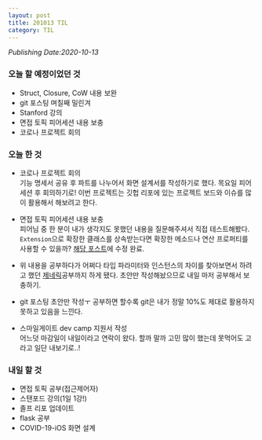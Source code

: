 ```yaml
---
layout: post
title: 201013 TIL
category: TIL
---
```

*Publishing Date:2020-10-13*

### 오늘 할 예정이었던 것
* Struct, Closure, CoW 내용 보완
* git 포스팅 며칠째 밀린겨
* Stanford 강의
* 면접 토픽 피어세션 내용 보충
* 코로나 프로젝트 회의

### 오늘 한 것
* 코로나 프로젝트 회의  
기능 명세서 공유 후 파트를 나누어서 화면 설계서를 작성하기로 했다. 목요일 피어세션 후 회의하기로! 이번 프로젝트는 깃헙 리포에 있는 프로젝트 보드와 이슈를 많이 활용해서 해보려고 한다.

* 면접 토픽 피어세션 내용 보충   
피어님 중 한 분이 내가 생각지도 못했던 내용을 질문해주셔서 직접 테스트해봤다. `Extension`으로 확장한 클래스를 상속받는다면 확장한 메소드나 연산 프로퍼티를 사용할 수 있을까? [해당 포스트](https://devejs.github.io/ios/2020/10/12/swift-extension.html)에 수정 완료.

* 위 내용을 공부하다가 어쩌다 타입 파라미터와 인스턴스의 차이를 찾아보면서 하려고 했던 [제네릭](https://devejs.github.io/ios/2020/10/13/swift-generic.html)공부까지 하게 됐다. 초안만 작성해놨으므로 내일 마저 공부해서 보충하기.

* git 포스팅
초안만 작성ㅜ 공부하면 할수록 git은 내가 정말 10%도 제대로 활용하지 못하고 있음을 느낀다.

* 스마일게이트 dev camp 지원서 작성  
어느덧 마감일이 내일이라고 연락이 왔다. 할까 말까 고민 많이 했는데 못먹어도 고라고 일단 내보기로..!


### 내일 할 것
* 면접 토픽 공부(접근제어자)
* 스탠포드 강의(1일 1강!)
* 졸프 리포 업데이트
* flask 공부
* COVID-19-iOS 화면 설계
